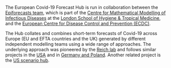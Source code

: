 The European Covid-19 Forecast Hub is run in collaboration between the [Epiforecasts team](http://epiforecasts.io/covid), which is part of the [Centre for Mathematical Modelling of Infectious Diseases](http://cmmid.github.io/topics/covid19) at the [London School of Hygiene & Tropical Medicine](http://www.lshtm.ac.uk), and the [European Centre for Disease Control and Prevention (ECDC)](http://ecdc.europa.eu).

The Hub collates and combines short-term forecasts of Covid-19 across Europe (EU and EFTA countries and the UK) generated by different independent modelling teams using a wide range of approaches. The underlying approach was pioneered by the [Reich lab](https://reichlab.io/) and follows similar projects in the [USA](https://covid19forecasthub.org/) and in [Germany and Poland](https://kitmetricslab.github.io/forecasthub/forecast). Another related project is the [US scenario hub](https://covid19scenariomodelinghub.org/).

